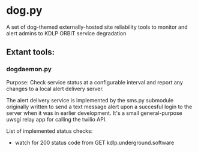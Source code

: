 # dog.py

A set of dog-themed externally-hosted site reliability tools
to monitor and alert admins to KDLP ORBIT service degradation

## Extant tools:

### dogdaemon.py

Purpose: Check service status at a configurable interval and report
any changes to a local alert delivery server.

The alert delivery service is implemented by the sms.py submodule
originally written to send a text message alert upon a succesful
login to the server when it was in earlier development. It's
a small general-purpose uwsgi relay app for calling the twilio API.

List of implemented status checks:
  * watch for 200 status code from GET kdlp.underground.software
